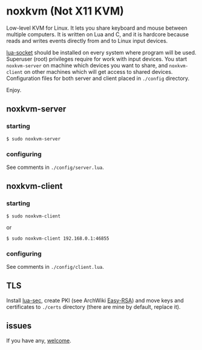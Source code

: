 # noxkvm (Not X11 KVM)

Low-level KVM for Linux. It lets you share keyboard and mouse between multiple computers.
It is written on Lua and C, and it is hardcore because reads and writes events directly
from and to Linux input devices.

[lua-socket][] should be installed on every system where program will be used. Superuser (root)
privileges require for work with input devices. You start `noxkvm-server` on machine which devices
you want to share, and `noxkvm-client` on other machines which will get access to shared devices.
Configuration files for both server and client placed in `./config` directory.

Enjoy.

## noxkvm-server
### starting
```shell
$ sudo noxkvm-server
```
### configuring
See comments in `./config/server.lua`.

## noxkvm-client
### starting
```shell
$ sudo noxkvm-client
```
or
```shell
$ sudo noxkvm-client 192.168.0.1:46855
```
### configuring
See comments in `./config/client.lua`.

## TLS
Install [lua-sec][], create PKI (see ArchWiki [Easy-RSA][]) and move keys and certificates to
`./certs` directory (there are mine by default, replace it).

## issues
If you have any, [welcome][New issues].

[lua-socket]: https://www.archlinux.org/packages/community/x86_64/lua-socket/
[lua-sec]: https://www.archlinux.org/packages/community/x86_64/lua-sec/
[Easy-RSA]: https://wiki.archlinux.org/index.php/Easy-RSA
[New issues]: https://github.com/Kirill-Bugaev/noxkvm/issues/new
